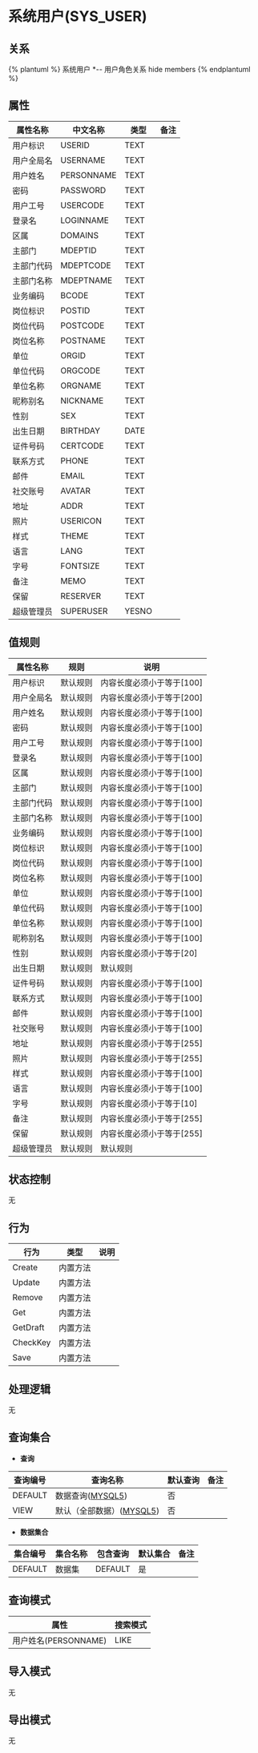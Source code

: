 # 系统用户(SYS_USER)

  

## 关系
{% plantuml %}
系统用户 *-- 用户角色关系 
hide members
{% endplantuml %}

## 属性

| 属性名称        |    中文名称    | 类型     |  备注  |
| --------   |------------| -----   |  -------- | 
|用户标识|USERID|TEXT|&nbsp;|
|用户全局名|USERNAME|TEXT|&nbsp;|
|用户姓名|PERSONNAME|TEXT|&nbsp;|
|密码|PASSWORD|TEXT|&nbsp;|
|用户工号|USERCODE|TEXT|&nbsp;|
|登录名|LOGINNAME|TEXT|&nbsp;|
|区属|DOMAINS|TEXT|&nbsp;|
|主部门|MDEPTID|TEXT|&nbsp;|
|主部门代码|MDEPTCODE|TEXT|&nbsp;|
|主部门名称|MDEPTNAME|TEXT|&nbsp;|
|业务编码|BCODE|TEXT|&nbsp;|
|岗位标识|POSTID|TEXT|&nbsp;|
|岗位代码|POSTCODE|TEXT|&nbsp;|
|岗位名称|POSTNAME|TEXT|&nbsp;|
|单位|ORGID|TEXT|&nbsp;|
|单位代码|ORGCODE|TEXT|&nbsp;|
|单位名称|ORGNAME|TEXT|&nbsp;|
|昵称别名|NICKNAME|TEXT|&nbsp;|
|性别|SEX|TEXT|&nbsp;|
|出生日期|BIRTHDAY|DATE|&nbsp;|
|证件号码|CERTCODE|TEXT|&nbsp;|
|联系方式|PHONE|TEXT|&nbsp;|
|邮件|EMAIL|TEXT|&nbsp;|
|社交账号|AVATAR|TEXT|&nbsp;|
|地址|ADDR|TEXT|&nbsp;|
|照片|USERICON|TEXT|&nbsp;|
|样式|THEME|TEXT|&nbsp;|
|语言|LANG|TEXT|&nbsp;|
|字号|FONTSIZE|TEXT|&nbsp;|
|备注|MEMO|TEXT|&nbsp;|
|保留|RESERVER|TEXT|&nbsp;|
|超级管理员|SUPERUSER|YESNO|&nbsp;|

## 值规则
| 属性名称    | 规则    |  说明  |
| --------   |------------| ----- | 
|用户标识|默认规则|内容长度必须小于等于[100]|
|用户全局名|默认规则|内容长度必须小于等于[200]|
|用户姓名|默认规则|内容长度必须小于等于[100]|
|密码|默认规则|内容长度必须小于等于[100]|
|用户工号|默认规则|内容长度必须小于等于[100]|
|登录名|默认规则|内容长度必须小于等于[100]|
|区属|默认规则|内容长度必须小于等于[100]|
|主部门|默认规则|内容长度必须小于等于[100]|
|主部门代码|默认规则|内容长度必须小于等于[100]|
|主部门名称|默认规则|内容长度必须小于等于[100]|
|业务编码|默认规则|内容长度必须小于等于[100]|
|岗位标识|默认规则|内容长度必须小于等于[100]|
|岗位代码|默认规则|内容长度必须小于等于[100]|
|岗位名称|默认规则|内容长度必须小于等于[100]|
|单位|默认规则|内容长度必须小于等于[100]|
|单位代码|默认规则|内容长度必须小于等于[100]|
|单位名称|默认规则|内容长度必须小于等于[100]|
|昵称别名|默认规则|内容长度必须小于等于[100]|
|性别|默认规则|内容长度必须小于等于[20]|
|出生日期|默认规则|默认规则|
|证件号码|默认规则|内容长度必须小于等于[100]|
|联系方式|默认规则|内容长度必须小于等于[100]|
|邮件|默认规则|内容长度必须小于等于[100]|
|社交账号|默认规则|内容长度必须小于等于[100]|
|地址|默认规则|内容长度必须小于等于[255]|
|照片|默认规则|内容长度必须小于等于[255]|
|样式|默认规则|内容长度必须小于等于[100]|
|语言|默认规则|内容长度必须小于等于[100]|
|字号|默认规则|内容长度必须小于等于[10]|
|备注|默认规则|内容长度必须小于等于[255]|
|保留|默认规则|内容长度必须小于等于[255]|
|超级管理员|默认规则|默认规则|

## 状态控制

无


## 行为
| 行为    | 类型    |  说明  |
| --------   |------------| ----- | 
|Create|内置方法|&nbsp;|
|Update|内置方法|&nbsp;|
|Remove|内置方法|&nbsp;|
|Get|内置方法|&nbsp;|
|GetDraft|内置方法|&nbsp;|
|CheckKey|内置方法|&nbsp;|
|Save|内置方法|&nbsp;|

## 处理逻辑
无

## 查询集合

* **查询**

| 查询编号 | 查询名称       | 默认查询 |   备注|
| --------  | --------   | --------   | ----- |
|DEFAULT|数据查询([MYSQL5](../../appendix/query_MYSQL5.md#SysUser_Default))|否|&nbsp;|
|VIEW|默认（全部数据）([MYSQL5](../../appendix/query_MYSQL5.md#SysUser_View))|否|&nbsp;|

* **数据集合**

| 集合编号 | 集合名称   |  包含查询  | 默认集合 |   备注|
| --------  | --------   | -------- | --------   | ----- |
|DEFAULT|数据集|DEFAULT|是|&nbsp;|

## 查询模式
| 属性      |    搜索模式     |
| --------   |------------|
|用户姓名(PERSONNAME)|LIKE|

## 导入模式
无


## 导出模式
无
